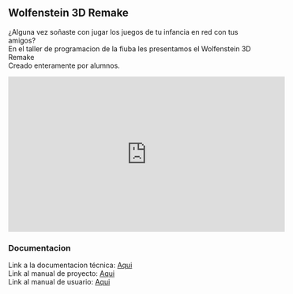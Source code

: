 ## Wolfenstein 3D Remake 

¿Alguna vez soñaste con jugar los juegos de tu infancia en red con tus amigos? <br/>
En el taller de programacion de la fiuba les presentamos el  Wolfenstein 3D Remake <br/>
Creado enteramente por alumnos. <br/>

<iframe width="560" height="315" src="https://www.youtube.com/embed/qZ-HH_SZ9NI" frameborder="0" allow="autoplay; encrypted-media" allowfullscreen></iframe>

### Documentacion
Link a la documentacion técnica: <a href="https://github.com/andi-carretero/test_page/raw/main/documentacion/Documentacion_Tecnica.pdf" target="_blank">Aqui</a> <br/>
Link al manual de proyecto: <a href="https://github.com/andi-carretero/test_page/raw/main/documentacion/Manual_de_Proyecto.pdf" target="_blank">Aqui</a> <br/>
Link al manual de usuario: <a href="https://github.com/andi-carretero/test_page/raw/main/documentacion/Manual_de_usuario.pdf" target="_blank">Aqui</a> <br/>
